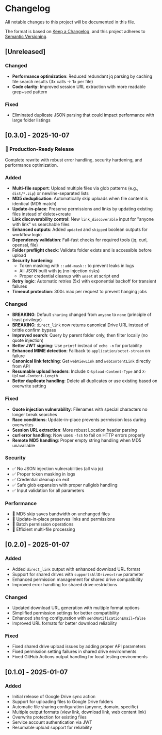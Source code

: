 # Changelog

All notable changes to this project will be documented in this file.

The format is based on [Keep a Changelog](https://keepachangelog.com/en/1.0.0/),
and this project adheres to [Semantic Versioning](https://semver.org/spec/v2.0.0.html).

## [Unreleased]

### Changed
- **Performance optimization**: Reduced redundant jq parsing by caching file search results (3x calls → 1x per file)
- **Code clarity**: Improved session URL extraction with more readable grep+sed pattern

### Fixed
- Eliminated duplicate JSON parsing that could impact performance with large folder listings

## [0.3.0] - 2025-10-07

### 🎉 Production-Ready Release

Complete rewrite with robust error handling, security hardening, and performance optimization.

### Added
- **Multi-file support**: Upload multiple files via glob patterns (e.g., `dist/*.zip`) or newline-separated lists
- **MD5 deduplication**: Automatically skip uploads when file content is identical (MD5 match)
- **Update-in-place**: Preserve permissions and links by updating existing files instead of delete+create
- **Link discoverability control**: New `link_discoverable` input for "anyone with link" vs searchable files
- **Enhanced outputs**: Added `updated` and `skipped` boolean outputs for workflow logic
- **Dependency validation**: Fail-fast checks for required tools (jq, curl, openssl, file)
- **Folder preflight check**: Validate folder exists and is accessible before upload
- **Security hardening**:
  - Token masking with `::add-mask::` to prevent leaks in logs
  - All JSON built with jq (no injection risks)
  - Proper credential cleanup with `unset` at script end
- **Retry logic**: Automatic retries (5x) with exponential backoff for transient failures
- **Timeout protection**: 300s max per request to prevent hanging jobs

### Changed
- **BREAKING**: Default `sharing` changed from `anyone` to `none` (principle of least privilege)
- **BREAKING**: `direct_link` now returns canonical Drive URL instead of brittle confirm bypass
- **Improved search**: Query by parent folder only, then filter locally (no quote injection)
- **Better JWT signing**: Use `printf` instead of `echo -n` for portability
- **Enhanced MIME detection**: Fallback to `application/octet-stream` on failure
- **Canonical link fetching**: Get `webViewLink` and `webContentLink` directly from API
- **Resumable upload headers**: Include `X-Upload-Content-Type` and `X-Upload-Content-Length`
- **Better duplicate handling**: Delete all duplicates or use existing based on overwrite setting

### Fixed
- **Quote injection vulnerability**: Filenames with special characters no longer break searches
- **Race conditions**: Update-in-place prevents permission loss during overwrites
- **Session URL extraction**: More robust Location header parsing
- **curl error handling**: Now uses `-fsS` to fail on HTTP errors properly
- **Remote MD5 handling**: Proper empty string handling when MD5 unavailable

### Security
- ✅ No JSON injection vulnerabilities (all via jq)
- ✅ Proper token masking in logs
- ✅ Credential cleanup on exit
- ✅ Safe glob expansion with proper nullglob handling
- ✅ Input validation for all parameters

### Performance
- 🚀 MD5 skip saves bandwidth on unchanged files
- 🚀 Update-in-place preserves links and permissions
- 🚀 Batch permission operations
- 🚀 Efficient multi-file processing

## [0.2.0] - 2025-01-07

### Added
- Added `direct_link` output with enhanced download URL format
- Support for shared drives with `supportsAllDrives=true` parameter
- Enhanced permission management for shared drive compatibility
- Improved error handling for shared drive restrictions

### Changed
- Updated download URL generation with multiple format options
- Simplified permission settings for better compatibility
- Enhanced sharing configuration with `sendNotificationEmail=false`
- Improved URL formats for better download reliability

### Fixed
- Fixed shared drive upload issues by adding proper API parameters
- Fixed permission setting failures in shared drive environments
- Fixed GitHub Actions output handling for local testing environments

## [0.1.0] - 2025-01-07

### Added
- Initial release of Google Drive sync action
- Support for uploading files to Google Drive folders
- Automatic file sharing configuration (anyone, domain, specific)
- Multiple output formats (view link, download link, web content link)
- Overwrite protection for existing files
- Service account authentication via JWT
- Resumable upload support for reliability
